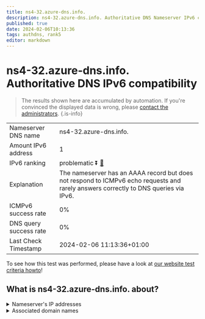 ```yaml
---
title: ns4-32.azure-dns.info.
description: ns4-32.azure-dns.info. Authoritative DNS Nameserver IPv6 compatibility
published: true
date: 2024-02-06T10:13:36
tags: authdns, rank5
editor: markdown
---
```


# ns4-32.azure-dns.info. Authoritative DNS IPv6 compatibility

> The results shown here are accumulated by automation. If you're convinced the displayed data is wrong, please [contact the administrators](/howto/chat). 
{.is-info}




|   |   |
| - | - |
| Nameserver DNS name | ns4-32.azure-dns.info.
| Amount IPv6 address | 1
| IPv6 ranking | problematic :arrow_double_down: [🔗](/howto/ranking) |
| Explanation | The nameserver has an AAAA record but does not respond to ICMPv6 echo requests and rarely answers correctly to DNS queries via IPv6. |
| ICMPv6 success rate | 0%|
| DNS query success rate | 0% |
| Last Check Timestamp | 2024-02-06 11:13:36+01:00 |

To see how this test was performed, please have a look at [our website test criteria howto](/howto/testcriteria/authdns)!


## What is ns4-32.azure-dns.info. about?




<details>
<summary>Nameserver's IP addresses</summary>

2620:1ec:bda:10::20

</details>



<details>
<summary>Associated domain names</summary>

www.office.com

</details>
